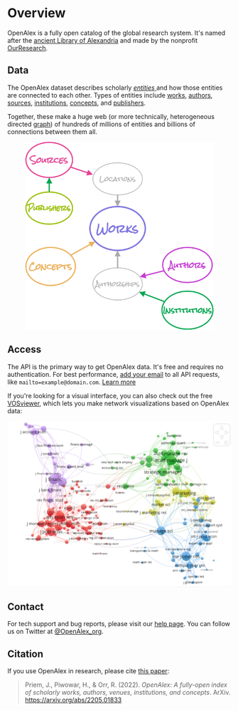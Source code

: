 # Overview

OpenAlex is a fully open catalog of the global research system. It's named after the [ancient Library of Alexandria](https://en.wikipedia.org/wiki/Library\_of\_Alexandria) and made by the nonprofit [OurResearch](https://ourresearch.org/).

## Data

The OpenAlex dataset describes scholarly [_entities_ ](api-entities/entities-overview.md)and how those entities are connected to each other. Types of entities include [works](api-entities/works/), [authors](api-entities/authors/), [sources](api-entities/venues/), [institutions](api-entities/institutions/), [concepts](api-entities/concepts/), and [publishers](api-entities/publishers/).

Together, these make a huge web (or more technically, heterogeneous directed [graph](https://en.wikipedia.org/wiki/Graph\_theory)) of hundreds of millions of entities and billions of connections between them all.

<figure><img src=".gitbook/assets/entities.png" alt="Entity relation diagram for OpenAlex"><figcaption></figcaption></figure>

## Access

The API is the primary way to get OpenAlex data. It's free and requires no authentication. For best performance, [add your email](how-to-use-the-api/rate-limits-and-authentication.md#the-polite-pool) to all API requests, like `mailto=example@domain.com`. [Learn more](how-to-use-the-api/api-overview.md)

If you're looking for a visual interface, you can also check out the free [VOSviewer](https://www.vosviewer.com/), which lets you make network visualizations based on OpenAlex data:

![](<.gitbook/assets/Screenshot by Dropbox Capture (1).png>)

## Contact

For tech support and bug reports, please visit our [help page](https://openalex.org/help). You can follow us on Twitter at [@OpenAlex\_org](https://twitter.com/openalex\_org).

## Citation

If you use OpenAlex in research, please cite [this paper](https://arxiv.org/abs/2205.01833):&#x20;

> Priem, J., Piwowar, H., & Orr, R. (2022). _OpenAlex: A fully-open index of scholarly works, authors, venues, institutions, and concepts_. ArXiv. https://arxiv.org/abs/2205.01833

